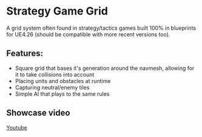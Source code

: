 # Strategy Game Grid
A grid system often found in strategy/tactics games built 100% in blueprints for UE4.26 (should be compatible with more recent versions too).

## Features:
- Square grid that bases it's generation around the navmesh, allowing for it to take collisions into account
- Placing units and obstacles at runtime
- Capturing neutral/enemy tiles
- Simple AI that plays to the same rules

## Showcase video
[Youtube](https://youtu.be/gpRWLXARPq4)
